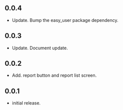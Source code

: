 ## 0.0.4
* Update. Bump the easy_user package dependency.

## 0.0.3
* Update. Document update.

## 0.0.2
* Add. report button and report list screen.

## 0.0.1
* initial release.
